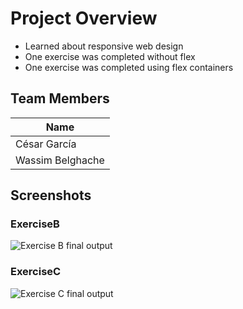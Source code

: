 # Project Overview

- Learned about responsive web design
- One exercise was completed without flex
- One exercise was completed using flex containers

## Team Members

| Name             |
|------------------|
| César García     |
| Wassim Belghache |

## Screenshots
### ExerciseB
![Exercise B final output](./ExerciseB.gif)

### ExerciseC
![Exercise C final output](./ExerciseC.gif)